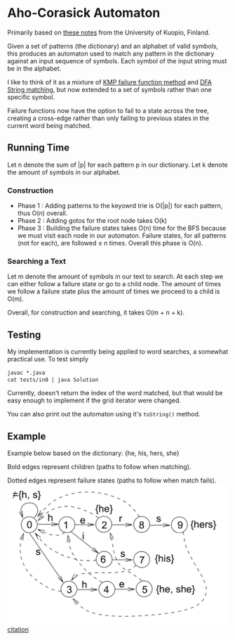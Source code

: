 # Aho-Corasick Automaton

Primarily based on [these notes](http://www.cs.uku.fi/~kilpelai/BSA05/lectures/slides04.pdf) from the University of Kuopio, Finland.

Given a set of patterns (the dictionary) and an alphabet of valid symbols, this produces an automaton used to match any pattern in the dictionary against an input sequence of symbols. Each symbol of the input string must be in the alphabet.

I like to think of it as a mixture of [KMP failure function method](https://en.wikipedia.org/wiki/Knuth%E2%80%93Morris%E2%80%93Pratt_algorithm) and [DFA String matching](https://en.wikipedia.org/wiki/String_searching_algorithm#Finite_state_automaton_based_search), but now extended to a set of symbols rather than one specific symbol.

Failure functions now have the option to fail to a state across the tree, creating a cross-edge rather than only failing to previous states in the current word being matched.

## Running Time
Let n denote the sum of |p| for each pattern p in our dictionary.
Let k denote the amount of symbols in our alphabet.

### Construction
* Phase 1 : Adding patterns to the keyowrd trie is O(|p|) for each pattern, thus O(n) overall.
* Phase 2 : Adding gotos for the root node takes O(k)
* Phase 3 : Building the failure states takes O(n) time for the BFS because we must visit each node in our automaton. Failure states, for all patterns (not for each), are followed &le; n times. Overall this phase is O(n).

### Searching a Text
Let m denote the amount of symbols in our text to search.
At each step we can either follow a failure state or go to a child node. The amount of times we follow a failure state plus the amount of times we proceed to a child is O(m).

Overall, for construction and searching, it takes O(m + n + k).

## Testing
My implementation is currently being applied to word searches, a somewhat practical use. To test simply
```
javac *.java
cat tests/in0 | java Solution
```
Currently, doesn't return the index of the word matched, but that would be easy enough to implement if the grid iterator were changed.

You can also print out the automaton using it's `toString()` method.


## Example
Example below based on the dictionary: {he, his, hers, she}

Bold edges represent children (paths to follow when matching).

Dotted edges represent failure states (paths to follow when match fails).
![AC DFA](./images/image.png)
[citation](http://www.cs.uku.fi/~kilpelai/BSA05/lectures/slides04.pdf)
